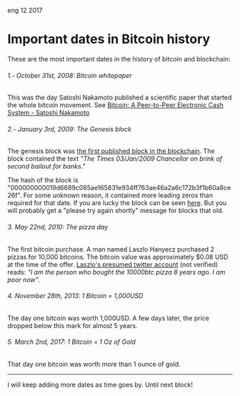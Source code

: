 <permalink>eng</permalink>
<month>12</month>
<year>2017</year>

# Important dates in Bitcoin history

These are the most important dates in the history of bitcoin and blockchain:

###### 1.- October 31st, 2008: Bitcoin whitepaper

This was the day Satoshi Nakamoto published a scientific paper that started the whole bitcoin movement. See [Bitcoin: A Peer-to-Peer Electronic Cash System - Satoshi Nakamoto](https://bitcoin.org/bitcoin.pdf)

###### 2.- January 3rd, 2009: The Genesis block

The genesis block was [the first published block in the blockchain](https://en.bitcoin.it/wiki/Genesis_block). The block contained the text *"The Times 03/Jan/2009 Chancellor on brink of second bailout for banks."*

The hash of the block is "000000000019d6689c085ae165831e934ff763ae46a2a6c172b3f1b60a8ce26f". For some unknown reason, it contained more leading zeros than required for that date. If you are lucky the block can be seen [here](https://www.blockchain.com/btc/block/000000000019d6689c085ae165831e934ff763ae46a2a6c172b3f1b60a8ce26f). But you will probably get a "please try again shortly" message for blocks that old.

###### 3. May 22nd, 2010: The pizza day

The first bitcoin purchase. A man named Laszlo Hanyecz purchased 2 pizzas for 10,000 bitcoins. The bitcoin value was approximately $0.08 USD at the time of the offer. [Laszlo's presumed twitter account](https://twitter.com/hanyeczlaszlo?lang=en) (not verified) reads: *"I am the person who bought the 10000btc pizza 8 years ago. I am poor now"*.

###### 4. November 28th, 2013: 1 Bitcoin = 1,000USD

The day one bitcoin was worth 1,000USD. A few days later, the price dropped below this mark for almost 5 years.

###### 5. March 2nd, 2017: 1 Bitcoin = 1 Oz of Gold

That day one bitcoin was worth more than 1 ounce of gold.

---

I will keep adding more dates as time goes by. Until next block!